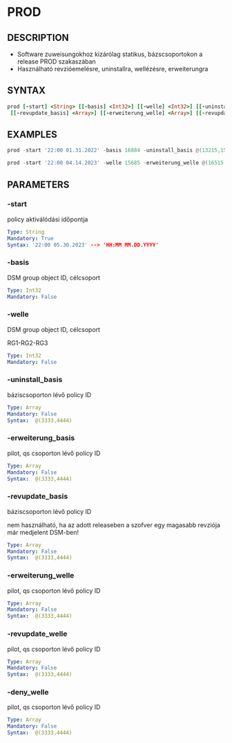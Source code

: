 # PROD

## DESCRIPTION
+ Software zuweisungokhoz kizárólag statikus, bázscsoportokon a release PROD szakaszában
+ Használható revzióemelésre, uninstallra, wellézésre, erweiterungra

## SYNTAX

```Ruby
prod [-start] <String> [[-basis] <Int32>] [[-welle] <Int32>] [[-uninstall_basis] <Array>] [[-erweiterung_basis] <Array>] 
 [[-revupdate_basis] <Array>] [[-erweiterung_welle] <Array>] [[-revupdate_welle] <Array>] [[-deny_welle] <Array>]  

```

## EXAMPLES

```powershell
prod -start '22:00 01.31.2022' -basis 16884 -uninstall_basis @(13215,15644) -revupdate_basis @(84644,12774)

prod -start '22:00 04.14.2023' -welle 15685 -erweiterung_welle @(16515,68465) -deny_welle @(84164,684633)
```

## PARAMETERS

### -start
policy aktiválódási időpontja

```yaml
Type: String
Mandatory: True
Syntax: '22:00 05.30.2023' --> 'HH:MM MM.DD.YYYY'
```

### -basis
DSM group object ID, célcsoport 
```yaml
Type: Int32
Mandatory: False
```
### -welle
DSM group object ID, célcsoport

RG1-RG2-RG3
```yaml
Type: Int32
Mandatory: False
```

### -uninstall_basis
báziscsoporton lévő policy ID

```yaml
Type: Array
Mandatory: False
Syntax:  @(3333,4444)
```
### -erweiterung_basis
pilot, qs csoporton lévő policy ID

```yaml
Type: Array
Mandatory: False
Syntax:  @(3333,4444)
```
### -revupdate_basis
báziscsoporton lévő policy ID

nem használható, ha az adott releaseben a szofver egy magasabb revziója már medjelent DSM-ben!
```yaml
Type: Array
Mandatory: False
Syntax:  @(3333,4444)
```
### -erweiterung_welle
pilot, qs csoporton lévő policy ID

```yaml
Type: Array
Mandatory: False
Syntax:  @(3333,4444)
```
### -revupdate_welle
pilot, qs csoporton lévő policy ID

```yaml
Type: Array
Mandatory: False
Syntax:  @(3333,4444)
```
### -deny_welle
pilot, qs csoporton lévő policy ID

```yaml
Type: Array
Mandatory: False
Syntax:  @(3333,4444)
```
